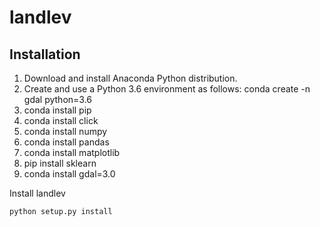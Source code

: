 # landlev


## Installation

1. Download and install Anaconda Python distribution.
2. Create and use a Python 3.6 environment as follows: conda create -n gdal python=3.6
3. conda install pip
4. conda install click
5. conda install numpy
6. conda install pandas
7. conda install matplotlib
8. pip install sklearn
9. conda install gdal=3.0

Install landlev
```bash
python setup.py install
```
